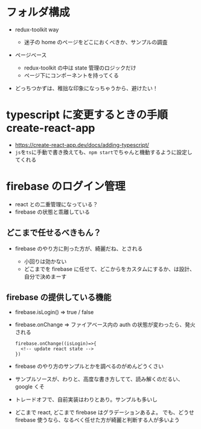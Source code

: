 # フォルダ構成

- redux-toolkit way

  - 迷子の home のページをどこにおくべきか、サンプルの調査

- ページベース

  - redux-toolkit の中は state 管理のロジックだけ
  - ページ下にコンポーネントを持ってくる

- どっちつかずは、稚拙な印象になっちゃうから、避けたい！

# typescript に変更するときの手順 create-react-app

- https://create-react-app.dev/docs/adding-typescript/
- `js`を`ts`に手動で書き換えても、`npm start`でちゃんと機動するように設定してくれる

# firebase のログイン管理

- react との二重管理になっている？
- firebase の状態と乖離している

## どこまで任せるべきもん？

- firebase のやり方に則った方が、綺麗だね、とされる

  - 小回りは効かない
  - どこまでを firebase に任せて、どこからをカスタムにするか、は設計、自分で決めまーす

## firebase の提供している機能

- firebase.isLogin() => true / false
- firebase.onChange => ファイアベース内の auth の状態が変わったら、発火される

  ```
  firebase.onChange((isLogin)=>{
    <!-- update react state -->
  })
  ```

- firebase のやり方のサンプルとかを調べるのがめんどうくさい
- サンプルソースが、わりと、高度な書き方してて、読み解くのだるい、google くそ
- トレードオフで、自前実装はわりとあり。サンプルも多いし
- どこまで react, どこまで firebase はグラデーションあるよ。
  でも、どうせ firebase 使うなら、なるべく任せた方が綺麗と判断する人が多いよう
